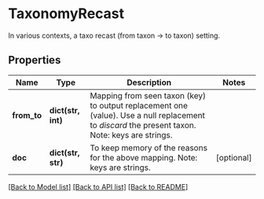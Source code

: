 # TaxonomyRecast

In various contexts, a taxo recast (from taxon -> to taxon) setting.
## Properties
Name | Type | Description | Notes
------------ | ------------- | ------------- | -------------
**from_to** | **dict(str, int)** | Mapping from seen taxon (key) to output replacement one (value). Use a null replacement to _discard_ the present taxon. Note: keys are strings. | 
**doc** | **dict(str, str)** | To keep memory of the reasons for the above mapping. Note: keys are strings. | [optional] 

[[Back to Model list]](../README.md#documentation-for-models) [[Back to API list]](../README.md#documentation-for-api-endpoints) [[Back to README]](../README.md)


